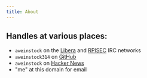 ```yaml
---
title: About
---
```

## Handles at various places:
- `aweinstock` on the [Libera](ircs://irc.libera.chat) and [RPISEC](irc://irc.rpis.ec) IRC networks
- `aweinstock314` on [GitHub](https://github.com/aweinstock314)
- `aweinstock` on [Hacker News](https://news.ycombinator.com/user?id=aweinstock)
- "me" at this domain for email

